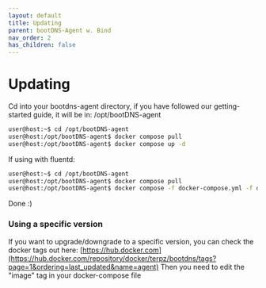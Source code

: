 ```yaml
---
layout: default
title: Updating
parent: bootDNS-Agent w. Bind
nav_order: 2
has_children: false
---
```


# Updating

Cd into your bootdns-agent directory, if you have followed our getting-started guide, it will be in: /opt/bootDNS-agent

```bash
user@host:~$ cd /opt/bootDNS-agent
user@host:/opt/bootDNS-agent$ docker compose pull
user@host:/opt/bootDNS-agent$ docker compose up -d 
```

If using with fluentd:

```bash
user@host:~$ cd /opt/bootDNS-agent
user@host:/opt/bootDNS-agent$ docker compose pull
user@host:/opt/bootDNS-agent$ docker compose -f docker-compose.yml -f docker-compose.fluentd.yml up -d
```

Done :) 

### Using a specific version

If you want to upgrade/downgrade to a specific version, you can check the docker tags out here: [https://hub.docker.com](https://hub.docker.com/repository/docker/terpz/bootdns/tags?page=1&ordering=last_updated&name=agent)
Then you need to edit the "image" tag in your docker-compose file
